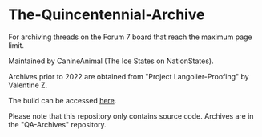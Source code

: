 # The-Quincentennial-Archive
For archiving threads on the Forum 7 board that reach the maximum page limit.

Maintained by CanineAnimal (The Ice States on NationStates).

Archives prior to 2022 are obtained from "Project Langolier-Proofing" by Valentine Z.

The build can be accessed [here](https://canineanimal.github.io/Quincentenary-Archive/pages/).

Please note that this repository only contains source code. Archives are in the "QA-Archives" repository.
